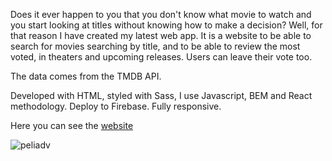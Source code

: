 Does it ever happen to you that you don't know what movie to watch and you start looking at titles without knowing how to make a decision? Well, for that reason I have created my latest web app. It is a website to be able to search for movies searching by title, and to be able to review the most voted, in theaters and upcoming releases. Users can leave their vote too.

The data comes from the TMDB API.

Developed with HTML, styled with Sass, I use Javascript, BEM and React methodology. Deploy to Firebase. Fully responsive.


Here you can see the <a href='https://peliadvisor.web.app/'>website</a>

![peliadv](https://user-images.githubusercontent.com/85759378/224577247-66a3fa15-6658-4ada-8524-a4a8d568dc34.png)
